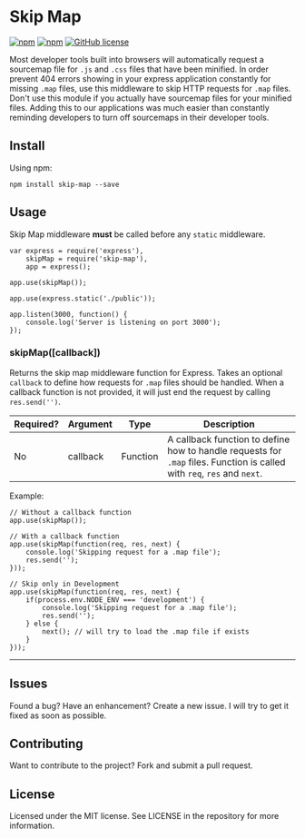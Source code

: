 # Skip Map
[![npm](https://img.shields.io/npm/v/skip-map.svg?style=flat-square)](https://www.npmjs.com/package/skip-map) [![npm](https://img.shields.io/npm/dm/skip-map.svg?style=flat-square)](https://www.npmjs.com/package/skip-map) [![GitHub license](https://img.shields.io/badge/license-MIT-blue.svg?style=flat-square)](https://raw.githubusercontent.com/KyleRoss/express-skip-map/master/LICENSE)

Most developer tools built into browsers will automatically request a sourcemap file for `.js` and `.css` files that have been minified. In order prevent 404 errors showing in your express application constantly for missing `.map` files, use this middleware to skip HTTP requests for `.map` files. Don't use this module if you actually have sourcemap files for your minified files. Adding this to our applications was much easier than constantly reminding developers to turn off sourcemaps in their developer tools.

## Install
Using npm:

    npm install skip-map --save

## Usage
Skip Map middleware **must** be called before any `static` middleware.

    var express = require('express'),
        skipMap = require('skip-map'),
        app = express();
    
    app.use(skipMap());
    
    app.use(express.static('./public'));
    
    app.listen(3000, function() {
        console.log('Server is listening on port 3000');
    });
 
### skipMap([callback])
Returns the skip map middleware function for Express. Takes an optional `callback` to define how requests for `.map` files should be handled. When a callback function is not provided, it will just end the request by calling `res.send('')`.

| Required? | Argument    | Type       | Description
| --------- | ----------- | ---------- | --------------------------------
| No        | callback    | Function   | A callback function to define how to handle requests for `.map` files. Function is called with `req`, `res` and `next`.

Example:

    // Without a callback function
    app.use(skipMap());
    
    // With a callback function
    app.use(skipMap(function(req, res, next) {
        console.log('Skipping request for a .map file');
        res.send('');
    }));
    
    // Skip only in Development
    app.use(skipMap(function(req, res, next) {
        if(process.env.NODE_ENV === 'development') {
            console.log('Skipping request for a .map file');
            res.send('');
        } else {
            next(); // will try to load the .map file if exists
        }
    }));

---

## Issues
Found a bug? Have an enhancement? Create a new issue. I will try to get it fixed as soon as possible.

## Contributing
Want to contribute to the project? Fork and submit a pull request.

## License
Licensed under the MIT license. See LICENSE in the repository for more information.
